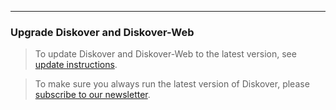 ___
### Upgrade Diskover and Diskover-Web

>To update Diskover and Diskover-Web to the latest version, see [update instructions](https://docs.diskoverdata.com/diskover_installation_guide/#software-update-installation).

>To make sure you always run the latest version of Diskover, please [subscribe to our newsletter](https://www.diskoverdata.com/subscribe/).
